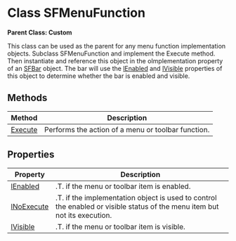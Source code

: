 ﻿# Class SFMenuFunction

**Parent Class: Custom**

This class can be used as the parent for any menu function implementation objects. Subclass SFMenuFunction and implement the Execute method. Then instantiate and reference this object in the oImplementation property of an [SFBar](Class%20SFBar.md) object. The bar will use the [lEnabled](lEnabled.md) and [lVisible](lVisible.md) properties of this object to determine whether the bar is enabled and visible.

## Methods

| Method  | Description                              |
|---------|------------------------------------------|
| [Execute](Execute.md) | Performs the action of a menu or toolbar function. |

## Properties

| Property   | Description                              |
|------------|------------------------------------------|
| [lEnabled](lEnabled.md)   | .T. if the menu or toolbar item is enabled. |
| [lNoExecute](lNoExecute.md) | .T. if the implementation object is used to control the enabled or visible status of the menu item but not its execution.  |
| [lVisible](lVisible.md)   | .T. if the menu or toolbar item is visible.  |
